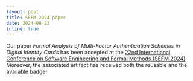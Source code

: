 ```yaml
---
layout: post
title: SEFM 2024 paper
date: 2024-08-22
inline: true
---
```

Our paper *Formal Analysis of Multi-Factor Authentication Schemes in Digital Identity Cards* has been accepted at the [22nd International Conference on Software Engineering and Formal Methods (SEFM 2024)](https://sefm-conference.github.io/2024/).
Moreover, the associated artifact has received both the reusable and the available badge!